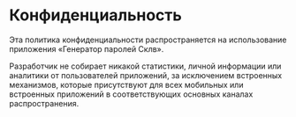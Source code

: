# Конфиденциальность
Эта политика конфиденциальности распространяется на использование приложения «Генератор паролей Склв».

Разработчик не собирает никакой статистики, личной информации или аналитики от пользователей приложений, за исключением встроенных механизмов, которые присутствуют для всех мобильных или встроенных приложений в соответствующих основных каналах распространения.
